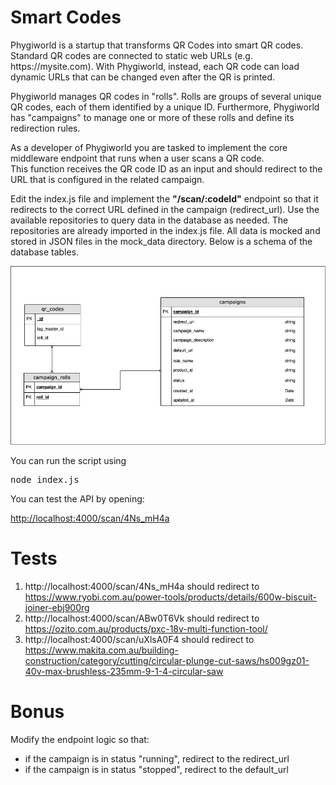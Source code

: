 <h1>Smart Codes</h1>

<p>
  Phygiworld is a startup that transforms QR Codes into smart QR codes.<br />
  Standard QR codes are connected to static web URLs (e.g. https://mysite.com).
  With Phygiworld, instead, each QR code can load dynamic URLs that can be changed even after the QR is printed.
</p>

<p>
 Phygiworld manages QR codes in "rolls". Rolls are groups of several unique QR codes, each of them identified by a unique ID.
 Furthermore, Phygiworld has "campaigns" to manage one or more of these rolls and define its redirection rules.
</p>

<p>
  As a developer of Phygiworld you are tasked to implement the core middleware
  endpoint that runs when a user scans a QR code.<br />
  This function receives the QR code ID as an input and should redirect to the URL that
  is configured in the related campaign.</p>

<p>
  Edit the index.js file and implement the <b>"/scan/:codeId"</b> endpoint so that it redirects to the correct URL defined in the campaign (redirect_url).
  Use the available repositories to query data in the database as needed. The repositories are already imported in the index.js file. 
  All data is mocked and stored in JSON files in the mock_data directory.
  Below is a schema of the database tables.
</p>

<div>
  <img width="800px" src="db-diagram.png" />
</div>

You can run the script using

<pre>node index.js</pre>

You can test the API by opening:

<a href="http://localhost:4000/scan/4Ns_mH4a">http://localhost:4000/scan/4Ns_mH4a</a>

<h1>Tests</h1>

1. http://localhost:4000/scan/4Ns_mH4a should redirect to https://www.ryobi.com.au/power-tools/products/details/600w-biscuit-joiner-ebj900rg
2. http://localhost:4000/scan/ABw0T6Vk should redirect to https://ozito.com.au/products/pxc-18v-multi-function-tool/
3. http://localhost:4000/scan/uXlsA0F4 should redirect to https://www.makita.com.au/building-construction/category/cutting/circular-plunge-cut-saws/hs009gz01-40v-max-brushless-235mm-9-1-4-circular-saw

<h1>Bonus</h1>

<p>
  Modify the endpoint logic so that:
  <ul>
    <li>if the campaign is in status "running", redirect to the redirect_url</li>
    <li>if the campaign is in status "stopped", redirect to the default_url</li>
  </ul>
</p>
